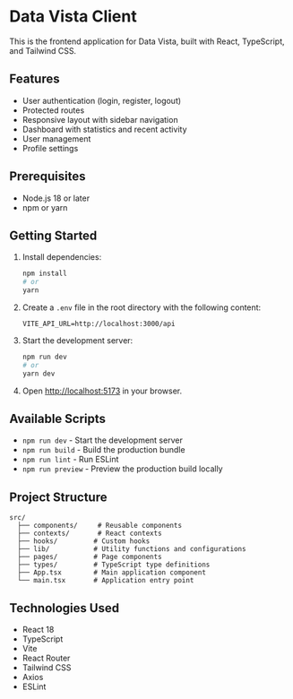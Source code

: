 # Data Vista Client

This is the frontend application for Data Vista, built with React, TypeScript, and Tailwind CSS.

## Features

- User authentication (login, register, logout)
- Protected routes
- Responsive layout with sidebar navigation
- Dashboard with statistics and recent activity
- User management
- Profile settings

## Prerequisites

- Node.js 18 or later
- npm or yarn

## Getting Started

1. Install dependencies:
   ```bash
   npm install
   # or
   yarn
   ```

2. Create a `.env` file in the root directory with the following content:
   ```
   VITE_API_URL=http://localhost:3000/api
   ```

3. Start the development server:
   ```bash
   npm run dev
   # or
   yarn dev
   ```

4. Open [http://localhost:5173](http://localhost:5173) in your browser.

## Available Scripts

- `npm run dev` - Start the development server
- `npm run build` - Build the production bundle
- `npm run lint` - Run ESLint
- `npm run preview` - Preview the production build locally

## Project Structure

```
src/
  ├── components/     # Reusable components
  ├── contexts/       # React contexts
  ├── hooks/         # Custom hooks
  ├── lib/           # Utility functions and configurations
  ├── pages/         # Page components
  ├── types/         # TypeScript type definitions
  ├── App.tsx        # Main application component
  └── main.tsx       # Application entry point
```

## Technologies Used

- React 18
- TypeScript
- Vite
- React Router
- Tailwind CSS
- Axios
- ESLint 